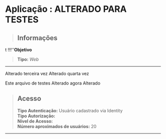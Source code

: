 # Aplicação : ALTERADO PARA TESTES  



> ## Informações
>
t
!!!''**Objetivo**     
>
> **Tipo:** *Web*  
---

Alterado terceira vez
Alterado quarta vez

Este arquivo de testes
Alterado agora
Alterado 

> ## Acesso
>
> **Tipo Autenticação:** Usuário cadastrado via Identity  
> **Tipo Autorização:**   
> **Nível de Acesso:**   
> **Número aproximados de usuários:**  20
---
